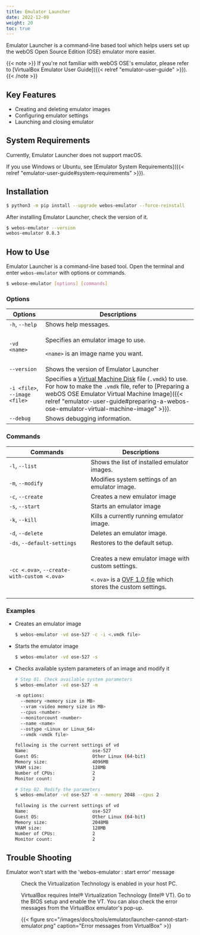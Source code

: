 ```yaml
---
title: Emulator Launcher
date: 2022-12-09
weight: 20
toc: true
---
```


Emulator Launcher is a command-line based tool which helps users set up the webOS Open Source Edition (OSE) emulator more easier.

{{< note >}}
If you're not familiar with webOS OSE's emulator, please refer to [VirtualBox Emulator User Guide]({{< relref "emulator-user-guide" >}}).
{{< /note >}}

## Key Features

- Creating and deleting emulator images
- Configuring emulator settings
- Launching and closing emulator

## System Requirements

Currently, Emulator Launcher does not support macOS. 

If you use Windows or Ubuntu, see [Emulator System Requirements]({{< relref "emulator-user-guide#system-requirements" >}}).

## Installation

``` bash
$ python3 -m pip install --upgrade webos-emulator --force-reinstall
```

After installing Emulator Launcher, check the version of it.

``` bash
$ webos-emulator --version
webos-emulator 0.8.3
```

## How to Use

Emulator Launcher is a command-line based tool. Open the terminal and enter `webos-emulator` with options or commands.

``` bash
$ webose-emulator [options] [commands]
```

### Options

| Options | Descriptions |
|---------|--------------|
| `-h`, `--help` | Shows help messages. |
| `-vd <name>` | <p>Specifies an emulator image to use.</p><p>`<name>` is an image name you want.</p>|
| `--version` | Shows the version of Emulator Launcher |
| `-i <file>`, `--image <file>` | Specifies a [Virtual Machine Disk](https://en.wikipedia.org/wiki/VMDK) file (`.vmdk`) to use. For how to make the `.vmdk` file, refer to [Preparing a webOS OSE Emulator Virtual Machine Image]({{< relref "emulator-user-guide#preparing-a-webos-ose-emulator-virtual-machine-image" >}}). |
| `--debug` | Shows debugging information. |

### Commands

| Commands | Descriptions |
|----------|--------------|
| `-l`, `--list` | Shows the list of installed emulator images. |
| `-m`, `--modify` | Modifies system settings of an emulator image. |
| `-c`, `--create` | Creates a new emulator image |
| `-s`, `--start` | Starts an emulator image |
| `-k`, `--kill` | Kills a currently running emulator image. |
| `-d`, `--delete` | Deletes an emulator image. |
| `-ds`, `--default-settings` | Restores to the default setup. |
| `-cc <.ova>`, `--create-with-custom <.ova>` | <p>Creates a new emulator image with custom settings.</p><p>`<.ova>` is a [OVF 1.0 file](https://docs.vmware.com/en/VMware-vSphere/7.0/com.vmware.vsphere.vm_admin.doc/GUID-AE61948B-C2EE-436E-BAFB-3C7209088552.html) which stores the custom settings.</p> |

### Examples

- Creates an emulator image

    ``` bash
    $ webos-emulator -vd ose-527 -c -i <.vmdk file>
    ```

- Starts the emulator image

    ``` bash
    $ webos-emulator -vd ose-527 -s
    ```

- Checks available system parameters of an image and modify it

    ``` bash
    # Step 01. Check available system parameters
    $ webos-emulator -vd ose-527 -m

    -m options:
      --memory <memory size in MB>
      --vram <video memory size in MB>
      --cpus <number>
      --monitorcount <number>
      --name <name>
      --ostype <Linux or Linux_64>
      --vmdk <vmdk file>

    following is the current settings of vd
    Name:                        ose-527
    Guest OS:                    Other Linux (64-bit)
    Memory size:                 4096MB
    VRAM size:                   128MB
    Number of CPUs:              2
    Monitor count:               2

    # Step 02. Modify the parameters
    $ webos-emulator -vd ose-527 -m --memory 2048 --cpus 2
    
    following is the current settings of vd
    Name:                        ose-527
    Guest OS:                    Other Linux (64-bit)
    Memory size:                 2048MB
    VRAM size:                   128MB
    Number of CPUs:              2
    Monitor count:               2
    ```

## Trouble Shooting

<dl>
<dt>Emulator won't start with the 'webos-emulator : start error' message</dt>
<dd>
  <p>Check the Virtualization Technology is enabled in your host PC.</p>
  <p>VirtualBox requires Intel® Virtualization Technology (Intel® VT). Go to the BIOS setup and enable the VT. You can also check the error messages from the VirtualBox emulator's pop-up.</p>
  {{< figure src="/images/docs/tools/emulator/launcher-cannot-start-emulator.png" caption="Error messages from VirtualBox" >}}
</dd>
</dl>
